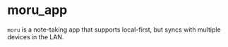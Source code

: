 # moru_app

`moru` is a note-taking app that supports local-first, but syncs with multiple devices in the LAN.
